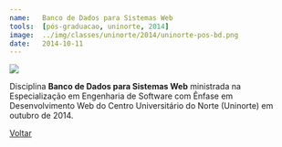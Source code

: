 ```yaml
---
name:  	Banco de Dados para Sistemas Web
tools: 	[pós-graduacao, uninorte, 2014]
image: 	../img/classes/uninorte/2014/uninorte-pos-bd.png
date: 	2014-10-11
---
```


![](../img/classes/uninorte/2014/uninorte-pos-bd.png)

Disciplina **Banco de Dados para Sistemas Web** ministrada na Especialização em Engenharia de Software com Ênfase em Desenvolvimento Web do Centro Universitário do Norte (Uninorte) em outubro de 2014.

<p class="text-center">
	<a class="btn btn-outline-primary mt-1" href="{{ site.baseurl }}/classes/">Voltar</a>
</p>